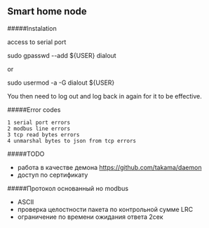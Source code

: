 Smart home node
---------------

#####Instalation

access to serial port

sudo gpasswd --add ${USER} dialout
    
or
    
sudo usermod -a -G dialout ${USER}
    
You then need to log out and log back in again for it to be effective. 

#####Error codes
    
    1 serial port errors 
    2 modbus line errors
    3 tcp read bytes errors
    4 unmarshal bytes to json from tcp errors

#####TODO

* работа в качестве демона https://github.com/takama/daemon
* доступ по сертификату

#####Протокол основанный но modbus

* ASCII
* проверка целостности пакета по контрольной сумме LRC
* ограничение по времени ожидания ответа 2сек

